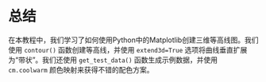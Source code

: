 # 总结

在本教程中，我们学习了如何使用Python中的Matplotlib创建三维等高线图。我们使用 `contour()` 函数创建等高线，并使用 `extend3d=True` 选项将曲线垂直扩展为“带状”。我们还使用 `get_test_data()` 函数生成示例数据，并使用 `cm.coolwarm` 颜色映射来获得不错的配色方案。
